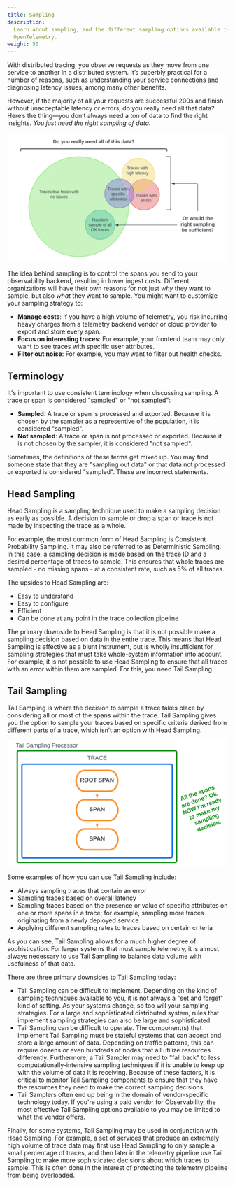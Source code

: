 ```yaml
---
title: Sampling
description:
  Learn about sampling, and the different sampling options available in
  OpenTelemetry.
weight: 50
---
```


With distributed tracing, you observe requests as they move from one service to
another in a distributed system. It’s superbly practical for a number of
reasons, such as understanding your service connections and diagnosing latency
issues, among many other benefits.

However, if the majority of all your requests are successful 200s and finish
without unacceptable latency or errors, do you really need all that data? Here’s
the thing—you don’t always need a ton of data to find the right insights. _You
just need the right sampling of data._

![Illustration shows that not all data needs to be traced, and that a sample of data is sufficient.](traces_venn_diagram.png)

The idea behind sampling is to control the spans you send to your observability
backend, resulting in lower ingest costs. Different organizations will have
their own reasons for not just _why_ they want to sample, but also _what_ they
want to sample. You might want to customize your sampling strategy to:

- **Manage costs**: If you have a high volume of telemetry, you risk incurring
  heavy charges from a telemetry backend vendor or cloud provider to export and
  store every span.
- **Focus on interesting traces**: For example, your frontend team may only want
  to see traces with specific user attributes.
- **Filter out noise**: For example, you may want to filter out health checks.

## Terminology

It's important to use consistent terminology when discussing sampling. A trace
or span is considered "sampled" or "not sampled":

- **Sampled**: A trace or span is processed and exported. Because it is chosen
  by the sampler as a representive of the population, it is considered
  "sampled".
- **Not sampled**: A trace or span is not processed or exported. Because it is
  not chosen by the sampler, it is considered "not sampled".

Sometimes, the definitions of these terms get mixed up. You may find someone
state that they are "sampling out data" or that data not processed or exported
is considered "sampled". These are incorrect statements.

## Head Sampling

Head Sampling is a sampling technique used to make a sampling decision as early
as possible. A decision to sample or drop a span or trace is not made by
inspecting the trace as a whole.

For example, the most common form of Head Sampling is Consistent Probability
Sampling. It may also be referred to as Deterministic Sampling. In this case, a
sampling decision is made based on the trace ID and a desired percentage of
traces to sample. This ensures that whole traces are sampled - no missing
spans - at a consistent rate, such as 5% of all traces.

The upsides to Head Sampling are:

- Easy to understand
- Easy to configure
- Efficient
- Can be done at any point in the trace collection pipeline

The primary downside to Head Sampling is that it is not possible make a sampling
decision based on data in the entire trace. This means that Head Sampling is
effective as a blunt instrument, but is wholly insufficient for sampling
strategies that must take whole-system information into account. For example, it
is not possible to use Head Sampling to ensure that all traces with an error
within them are sampled. For this, you need Tail Sampling.

## Tail Sampling

Tail Sampling is where the decision to sample a trace takes place by considering
all or most of the spans within the trace. Tail Sampling gives you the option to
sample your traces based on specific criteria derived from different parts of a
trace, which isn’t an option with Head Sampling.

![Illustration shows how spans originate from a root span. After the spans are complete, the tail sampling processor makes a sampling decision.](tail_sampling_process.png)

Some examples of how you can use Tail Sampling include:

- Always sampling traces that contain an error
- Sampling traces based on overall latency
- Sampling traces based on the presence or value of specific attributes on one
  or more spans in a trace; for example, sampling more traces originating from a
  newly deployed service
- Applying different sampling rates to traces based on certain criteria

As you can see, Tail Sampling allows for a much higher degree of sophistication.
For larger systems that must sample telemetry, it is almost always necessary to
use Tail Sampling to balance data volume with usefulness of that data.

There are three primary downsides to Tail Sampling today:

- Tail Sampling can be difficult to implement. Depending on the kind of sampling
  techniques available to you, it is not always a "set and forget" kind of
  setting. As your systems change, so too will your sampling strategies. For a
  large and sophisticated distributed system, rules that implement sampling
  strategies can also be large and sophisticated
- Tail Sampling can be difficult to operate. The component(s) that implement
  Tail Sampling must be stateful systems that can accept and store a large
  amount of data. Depending on traffic patterns, this can require dozens or even
  hundreds of nodes that all utilize resources differently. Furthermore, a Tail
  Sampler may need to "fall back" to less computationally-intensive sampling
  techniques if it is unable to keep up with the volume of data it is receiving.
  Because of these factors, it is critical to monitor Tail Sampling components
  to ensure that they have the resources they need to make the correct sampling
  decisions.
- Tail Samplers often end up being in the domain of vendor-specific technology
  today. If you're using a paid vendor for Observability, the most effective
  Tail Sampling options available to you may be limited to what the vendor
  offers.

Finally, for some systems, Tail Sampling may be used in conjunction with Head
Sampling. For example, a set of services that produce an extremely high volume
of trace data may first use Head Sampling to only sample a small percentage of
traces, and then later in the telemetry pipeline use Tail Sampling to make more
sophisticated decisions about which traces to sample. This is often done in the
interest of protecting the telemetry pipeline from being overloaded.
